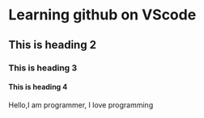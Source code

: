 # Learning github on VScode

## This is heading 2

### This is heading 3

#### This is heading 4

Hello,I am programmer, I love programming